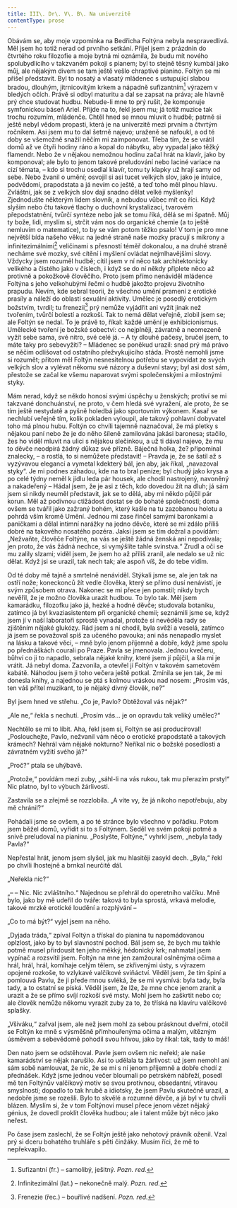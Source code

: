 ```yaml
---
title: III\. Dr\. V\. B\. Na univerzitě
contentType: prose
---
```


<section>

Obávám se, aby moje vzpomínka na Bedřicha Foltýna nebyla nespravedlivá. Měl jsem ho totiž nerad od prvního setkání. Přijel jsem z prázdnin do čtvrtého roku filozofie a moje bytná mi oznámila, že budu mít nového spolubydlícího v takzvaném pokoji s pianem; byl to stejně těsný kumbál jako můj, ale nějakým divem se tam ještě vešlo chraptivé pianino. Foltýn se mi přišel představit. Byl to nosatý a vlasatý mládenec s ustupující slabou bradou, dlouhým, jitrnicovitým krkem a nápadně sufizantním[^8] výrazem v bledých očích. Právě si odbyl maturitu a dal se zapsat na práva; ale hlavně prý chce studovat hudbu. Nebude-li mne to prý rušit, že komponuje symfonickou báseň Ariel. Přijde na to, řekl jsem mu; já totiž muzice tak trochu rozumím, mládenče. Chtěl hned se mnou mluvit o hudbě; patrně si ještě nebyl vědom propasti, která je na univerzitě mezi prvním a čtvrtým ročníkem. Asi jsem mu to dal šetrně najevo; uraženě se nafoukl, a od té doby se všemožně snažil něčím mi zaimponovat. Třeba tím, že se vrátil domů až ve čtyři hodiny ráno a kopal do nábytku, aby vypadal jako těžký flamendr. Nebo že v nějakou nemožnou hodinu začal hrát na klavír, jako by komponoval; ale bylo to jenom takové preludování nebo laciné variace na cizí témata, – kdo si trochu osedlal klavír, tomu ty klapky už hrají samy od sebe. Nebo žvanil o umění; osvojil si asi tucet velkých slov, jako je intuice, podvědomí, prapodstata a já nevím co ještě, a teď toho měl plnou hlavu. Zvláštní, jak se z velkých slov dají snadno dělat velké myšlenky! Zjednodušte některým lidem slovník, a nebudou vůbec mít co říci. Když slyším nebo čtu takové tlachy o duchovní krystalizaci, tvarovém přepodstatnění, tvůrčí syntéze nebo jak se tomu říká, dělá se mi špatně. Můj ty bože, lidi, myslím si, strčit vám nos do organické chemie (a to ještě nemluvím o matematice), to by se vám potom těžko psalo! V tom je pro mne největší bída našeho věku: na jedné straně naše mozky pracují s mikrony a infinitezimálními[^9] veličinami s přesností téměř dokonalou, a na druhé straně necháme své mozky, své cítění i myšlení ovládat nejmlhavějšími slovy. Vždycky jsem rozuměl hudbě; cítil jsem v ní něco tak architektonicky velikého a čistého jako v číslech, i když se do ní někdy připlete něco až protivně a pokožkově člověčího. Proto jsem přímo nenáviděl mládence Foltýna s jeho velkohubými řečmi o hudbě jakožto projevu životního prapudu. Nevím, kde sebral teorii, že všechno umění pramení z erotické prasíly a náleží do oblasti sexuální aktivity. Umělec je posedlý erotickým božstvím, tvrdil; tu frenezii[^10] prý nemůže vyjádřit ani vyžít jinak než tvořením, tvůrčí bolestí a rozkoší. Tak to nemá dělat veřejně, zlobil jsem se; ale Foltýn se nedal. To je právě to, říkal: každé umění je exhibicionismus. Umělecké tvoření je božské sobectví: co nejplněji, závratně a neomezeně vyžít sebe sama, své nitro, své celé já. – A ty dlouhé pačesy, bručel jsem, to máte taky pro sebevyžití? – Mládenec se poněkud urazil: snad prý má právo se něčím odlišovat od ostatního přežvykujícího stáda. Prostě nemohli jsme si rozumět; přitom měl Foltýn nesnesitelnou potřebu se vypovídat ze svých velkých slov a vylévat někomu své názory a duševní stavy; byl asi dost sám, přestože se začal ke všemu naparovat svými společenskými a milostnými styky.

Mám nerad, když se někdo honosí svými úspěchy u ženských; protiví se mi takzvané donchuánství, ne proto, v čem hledá své vyražení, ale proto, že se tím ještě nestydatě a pyšně holedbá jako sportovním výkonem. Kasař se nechlubí veřejně tím, kolik pokladen vyloupil, ale takový pohlavní dobyvatel toho má plnou hubu. Foltýn co chvíli tajemně naznačoval, že má pletky s nějakou paní nebo že je do něho šíleně zamilována jakási baronesa; stačilo, žes ho viděl mluvit na ulici s nějakou slečinkou, a už ti dával najevo, že mu to děvče neodpírá žádný důkaz své přízně. Báječná holka, že? připomínal znalecky, – a rostlá, to si nemůžete představit! – Pravda je, že se šatil až s vyzývavou elegancí a vymetal kdekterý bál, jen aby, jak říkal, „navazoval styky“. Je mi podnes záhadou, kde na to bral peníze; byl chudý jako krysa a po celé týdny neměl k jídlu leda pár housek, ale chodil nastrojený, navoněný a nakadeřený – Hádal jsem, že je asi z těch, kdo dovedou žít na dluh; já sám jsem si nikdy neuměl představit, jak se to dělá, aby mi někdo půjčil pár korun. Měl až podivnou ctižádost dostat se do bohaté společnosti; doma ovšem se tvářil jako zažraný bohém, který kašle na tu zazobanou holotu a pohrdá vším kromě Umění. Jednou mi zase řinčel samými baronkami a paničkami a dělal intimní narážky na jedno děvče, které se mi zdálo příliš dobré na takového nosatého pozéra. Jaksi jsem se tím dožral a povídám: „Nežvaňte, člověče Foltýne, na vás se ještě žádná ženská ani nepodívala; jen proto, že vás žádná nechce, si vymýšlíte tahle svinstva.“ Zrudl a oči se mu zalily slzami; viděl jsem, že jsem ho až příliš zranil, ale nedalo se už nic dělat. Když jsi se urazil, tak nech tak; ale aspoň víš, že do tebe vidím.

Od té doby mě tajně a smrtelně nenáviděl. Stýkali jsme se, ale jen tak na ostří nože; koneckonců žít vedle člověka, který se přímo dusí nenávistí, je svým způsobem otrava. Nakonec se mi přece jen pomstil; nikdy bych nevěřil, že je možno člověka urazit hudbou. To bylo tak. Měl jsem kamarádku, filozofku jako já, hezké a hodné děvče; studovala botaniku, zatímco já byl kvaziasistentem při organické chemii; seznámili jsme se, když jsem jí v naší laboratoři sprostě vynadal, protože si nevěděla rady se zjištěním nějaké glukózy. Rád jsem s ní chodil, byla svěží a veselá, zatímco já jsem se považoval spíš za učeného pavouka; ani nás nenapadlo myslet na lásku a takové věci, – mně bylo jenom příjemně a dobře, když jsme spolu po přednáškách courali po Praze. Pavla se jmenovala. Jednou kvečeru, bůhví co ji to napadlo, sebrala nějaké knihy, které jsem jí půjčil, a šla mi je vrátit. Já nebyl doma. Zazvonila, a otevřel jí Foltýn v takovém sametovém kabátě. Náhodou jsem ji toho večera ještě potkal. Zmínila se jen tak, že mi donesla knihy, a najednou se ptá s kolmou vráskou nad nosem: „Prosím vás, ten váš přítel muzikant, to je nějaký divný člověk, ne?“

Byl jsem hned ve střehu. „Co je, Pavlo? Obtěžoval vás nějak?“

„Ale ne,“ řekla s nechutí. „Prosím vás… je on opravdu tak veliký umělec?“

Nechtělo se mi to líbit. Aha, řekl jsem si, Foltýn se asi producíroval! „Poslouchejte, Pavlo, nežvanil vám něco o erotické prapodstatě a takových krámech? Nehrál vám nějaké nokturno? Neříkal nic o božské posedlosti a závratném vyžití svého já?“

„Proč?“ ptala se uhýbavě.

„Protože,“ povídám mezi zuby, „sáhl-li na vás rukou, tak mu přerazím prsty!“ Nic platno, byl to výbuch žárlivosti.

Zastavila se a zřejmě se rozzlobila. „A víte vy, že já nikoho nepotřebuju, aby mě chránil?“

Pohádali jsme se ovšem, a po té stránce bylo všechno v pořádku. Potom jsem běžel domů, vyřídit si to s Foltýnem. Seděl ve svém pokoji potmě a snivě preludoval na pianinu. „Poslyšte, Foltýne,“ vyhrkl jsem, „nebyla tady Pavla?“

Nepřestal hrát, jenom jsem slyšel, jak mu hlasitěji zasykl dech. „Byla,“ řekl po chvíli lhostejně a brnkal neurčitě dál.

„Neřekla nic?“

„– – Nic. Nic zvláštního.“ Najednou se přehrál do operetního valčíku. Mně bylo, jako by mě udeřil do tváře: taková to byla sprostá, vrkavá melodie, takové mrzké erotické loudění a rozplývání –

„Co to má být?“ vyjel jsem na něho.

„Dyjada tráda,“ zpíval Foltýn a třískal do pianina tu napomádovanou oplzlost, jako by to byl slavnostní pochod. Bál jsem se, že bych mu takhle potmě musel přirdousit ten jeho měkký, hédonický krk; nahmatal jsem vypínač a rozsvítil jsem. Foltýn na mne jen zamžoural oslněnýma očima a hrál, hrál, hrál, komíhaje celým tělem, se zkřivenými ústy, s výrazem opojené rozkoše, to vzlykavé valčíkové sviňáctví. Věděl jsem, že tím špiní a pomlouvá Pavlu, že ji přede mnou svléká, že se mi vysmívá: byla tady, byla tady, a to ostatní se píská. Věděl jsem, že lže, že mne chce jenom zranit a urazit a že se přímo svíjí rozkoší své msty. Mohl jsem ho zaškrtit nebo co; ale člověk nemůže někomu vyrazit zuby za to, že tříská na klavíru valčíkové splašky.

„Všiváku,“ zařval jsem, ale než jsem mohl za sebou prásknout dveřmi, otočil se Foltýn ke mně s výsměšně přimhouřenýma očima a malým, vítězným úsměvem a sebevědomě pohodil svou hřívou, jako by říkal: tak, tady to máš!

Den nato jsem se odstěhoval. Pavle jsem ovšem nic neřekl; ale naše kamarádství se nějak narušilo. Asi to udělala ta žárlivost: už jsem nemohl ani sám sobě namlouvat, že nic, že se mi s ní jenom příjemně a dobře chodí z přednášek. Když jsme jednou večer bloumali po petrském nábřeží, posedl mě ten Foltýnův valčíkový motiv se svou protivnou, obsedantní, vtíravou smyslností; dopadlo to tak hrubě a idiotsky, že jsem Pavlu skutečně urazil, a nedobře jsme se rozešli. Bylo to skvělé a rozumné děvče, a já byl v tu chvíli blázen. Myslím si, že v tom Foltýnovi musel přece jenom vězet nějaký génius, že dovedl proklít člověka hudbou; ale i talent může být něco jako neřest.

Po čase jsem zaslechl, že se Foltýn ještě jako nehotový právník oženil. Vzal prý si dceru bohatého truhláře s pěti činžáky. Musím říci, že mě to nepřekvapilo.

</section>

[^1]: Salup (franc.) – velký šátek. _Pozn. red._

[^2]: Boióťané, Fajákové – podle Homérovy _Odyssey_ obyvatelé bájných krajin, jimiž Řekové pohrdali. _Pozn. red._

[^3]: Šalabastr (maď.) – tahák. _Pozn. red._

[^4]: Misera plebs (lat.) – chudina, nevzdělaný lid. _Pozn. red._

[^5]: Myrmidoni – bájný starořecký kmen, který odvozoval svůj původ od mravenců, přeneseně je Myrmidon člověk, který slepě vykonává příkazy. _Pozn. red._

[^6]: Ad audiendum verbum (lat.) – k výslechu. _Pozn. red._

[^7]: Jan Malát, čes. hudební skladatel a pedagog (1843–1915), mj. autor metodiky hry na klavír a housle. _Pozn. red._

[^8]: Sufizantní (fr.) – samolibý, ješitný. _Pozn. red._

[^9]: Infinitezimální (lat.) – nekonečně malý. _Pozn. red._

[^10]: Frenezie (řec.) – bouřlivé nadšení. _Pozn. red._

[^11]: Zapsáno podle ústního sdělení.

[^12]: Středověký nominalismus – filozofický směr, který tvrdí, že obecným pojmům nic skutečného neodpovídá, jsou to jen výtvory lidského myšlení, pouhá jména (z lat. nomen = jméno). _Pozn. red._

[^13]: Dopisy Abaelarda a Heloisy – dopisy mapující milostný příběh významného filozofa středověku Pierra Abélarda a jeho žačky Heloisy._Pozn. red._

[^14]: Sans-façon …, pas de chichi (fr.) – nenuceně, bez upejpání. _Pozn. red._

[^15]: Gesamtkunstwerk (něm.) – dílo, v němž je spojeno současně více druhů umění (např. hudba, tanec, poezie, architektura…), zde v ironickém slova smyslu dílo, které tvořilo více lidí. _Pozn. red._

[^16]: Marie Brizard – druh likéru. _Pozn. red._

[^17]: Kniks (něm.) – pukrle. _Pozn. red._

[^18]: Mittenwaldky – housle vyrobené v bavorském Mittenwaldu. _Pozn. red._

[^19]: Ostinato (ital.) – opakování tématu v jednom hlasu. _Pozn. red._

[^20]: Fandango – tradiční španělský tanec. _Pozn. red._

[^21]: Cantus firmus (lat.) – zde chorál. _Pozn. red._

[^22]: Rosenkavalier – opera Richarda Strausse (Růžový kavalír). _Pozn. red._

[^23]: Apokryfy (řec.) – spisy, které církev nepojímá do kánonu biblických textů; podvržené, nepůvodní dílo. _Pozn. red._
